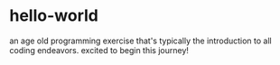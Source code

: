 # hello-world
an age old programming exercise that's typically the introduction to all coding endeavors. excited to begin this journey!
